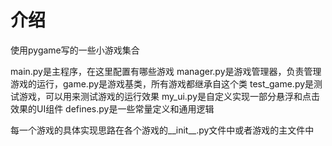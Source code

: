# 介绍
使用pygame写的一些小游戏集合

main.py是主程序，在这里配置有哪些游戏
manager.py是游戏管理器，负责管理游戏的运行，game.py是游戏基类，所有游戏都继承自这个类
test_game.py是测试游戏，可以用来测试游戏的运行效果
my_ui.py是自定义实现一部分悬浮和点击效果的UI组件
defines.py是一些常量定义和通用逻辑

每一个游戏的具体实现思路在各个游戏的__init__.py文件中或者游戏的主文件中